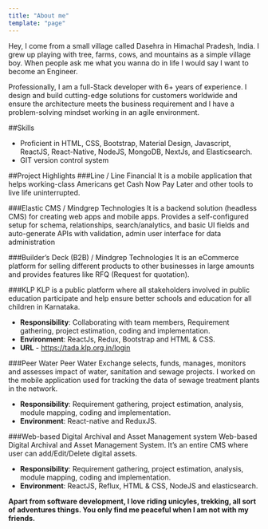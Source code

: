 ```yaml
---
title: "About me"
template: "page"
---
```


Hey, I come from a small village called Dasehra in Himachal Pradesh, India. I grew up playing with tree, farms, cows, and mountains as a simple village boy. When people ask me what you wanna do in life I would say I want to become an Engineer.

Professionally, I am a full-Stack developer with 6+ years of experience. I design and build cutting-edge solutions for customers worldwide and ensure the architecture meets the business requirement and I have a problem-solving mindset working in an agile environment.

##Skills
- Proficient in HTML, CSS, Bootstrap, Material Design, Javascript, ReactJS, React-Native, NodeJS, MongoDB, NextJs, and Elasticsearch.
- GIT version control system

##Project Highlights
###Line / Line Financial
It is a mobile application that helps working-class Americans get Cash
Now Pay Later and other tools to live life uninterrupted.

###Elastic CMS / Mindgrep Technologies
It is a backend solution (headless CMS) for creating web apps and mobile apps. Provides a self-configured setup for schema, relationships, search/analytics, and basic UI fields and auto-generate APIs with validation, admin user interface for data administration

###Builder’s Deck (B2B) / Mindgrep Technologies
It is an eCommerce platform for selling different products to other businesses in large amounts and provides features like RFQ (Request for quotation).

###KLP
KLP is a public platform where all stakeholders involved in public education
participate and help ensure better schools and education for all children in
Karnataka.
- **Responsibility**: Collaborating with team members, Requirement gathering, project estimation, coding and implementation.
- **Environment**: ReactJs, Redux, Bootstrap and HTML & CSS.
- **URL** - https://tada.klp.org.in/login

###Peer Water
Peer Water Exchange selects, funds, manages, monitors and assesses impact
of water, sanitation and sewage projects. I worked on the mobile application used for
tracking the data of sewage treatment plants in the network.
- **Responsibility**: Requirement gathering, project estimation, analysis, module mapping, coding and implementation.
- **Environment**: React-native and ReduxJS.

###Web-based Digital Archival and Asset Management system
Web-based Digital Archival and Asset Management System. It’s an entire
CMS where user can add/Edit/Delete digital assets.
- **Responsibility**: Requirement gathering, project estimation, analysis, module mapping, coding and implementation.
- **Environment**: ReactJS, Reflux, HTML & CSS, NodeJS and elasticsearch.

**Apart from software development, I love riding unicyles, trekking, all sort of adventures things. You only find me peaceful when I am not with my friends.**